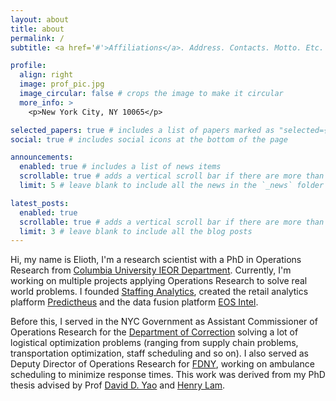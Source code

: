 ```yaml
---
layout: about
title: about
permalink: /
subtitle: <a href='#'>Affiliations</a>. Address. Contacts. Motto. Etc.

profile:
  align: right
  image: prof_pic.jpg
  image_circular: false # crops the image to make it circular
  more_info: >
    <p>New York City, NY 10065</p>

selected_papers: true # includes a list of papers marked as "selected={true}"
social: true # includes social icons at the bottom of the page

announcements:
  enabled: true # includes a list of news items
  scrollable: true # adds a vertical scroll bar if there are more than 3 news items
  limit: 5 # leave blank to include all the news in the `_news` folder

latest_posts:
  enabled: true
  scrollable: true # adds a vertical scroll bar if there are more than 3 new posts items
  limit: 3 # leave blank to include all the blog posts
---
```



Hi, my name is Elioth, I'm a research scientist with a PhD in Operations Research from [Columbia University IEOR Department](https://ieor.columbia.edu/). Currently, I'm working on multiple projects applying Operations Research to solve real world problems. I founded [Staffing Analytics](https://www.staffinganalytics.io/), created the retail analytics plafform [Predictheus](https://predictheus.com/) and the data fusion platform [EOS Intel](https://eos-intel.io/).

Before this, I served in the NYC Government as Assistant Commissioner of Operations Research for the [Department of Correction](https://www.nyc.gov/site/doc/index.page) solving a lot of logistical optimization problems (ranging from supply chain problems, transportation optimization, staff scheduling and so on). I also served as Deputy Director of Operations Research for [FDNY](https://www.nyc.gov/site/fdny/index.page), working on ambulance scheduling to minimize response times. This work was derived from my PhD thesis advised by Prof [David D. Yao](https://www.columbia.edu/~yao/) and [Henry Lam](https://www.columbia.edu/~khl2114/).
